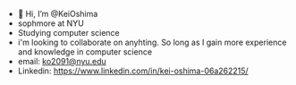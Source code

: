 - 👋 Hi, I’m @KeiOshima
- sophmore at NYU
- Studying computer science 
- i'm looking to collaborate on anyhting. So long as I gain more experience and knowledge in computer science 
- email: ko2091@nyu.edu
- Linkedin: https://www.linkedin.com/in/kei-oshima-06a262215/

<!---
KeiOshima/KeiOshima is a ✨ special ✨ repository because its `README.md` (this file) appears on your GitHub profile.
You can click the Preview link to take a look at your changes.
--->
